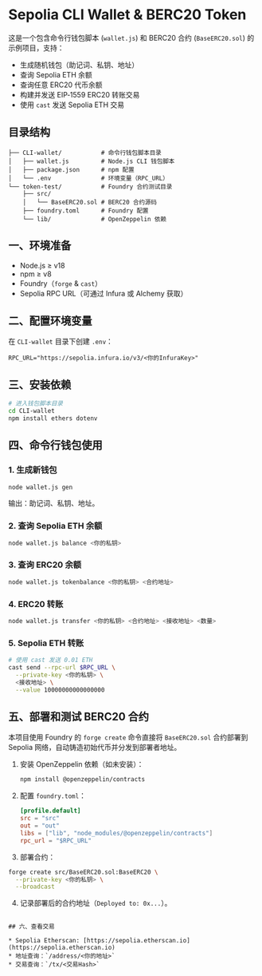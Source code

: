 # Sepolia CLI Wallet & BERC20 Token

这是一个包含命令行钱包脚本 (`wallet.js`) 和 BERC20 合约 (`BaseERC20.sol`) 的示例项目，支持：

* 生成随机钱包（助记词、私钥、地址）
* 查询 Sepolia ETH 余额
* 查询任意 ERC20 代币余额
* 构建并发送 EIP‑1559 ERC20 转账交易
* 使用 `cast` 发送 Sepolia ETH 交易

## 目录结构

```text
├── CLI-wallet/           # 命令行钱包脚本目录
│   ├── wallet.js         # Node.js CLI 钱包脚本
│   ├── package.json      # npm 配置
│   └── .env              # 环境变量（RPC_URL）
└── token-test/           # Foundry 合约测试目录
    ├── src/
    │   └── BaseERC20.sol # BERC20 合约源码
    ├── foundry.toml      # Foundry 配置
    └── lib/              # OpenZeppelin 依赖
```

## 一、环境准备

* Node.js ≥ v18
* npm ≥ v8
* Foundry（`forge` & `cast`）
* Sepolia RPC URL（可通过 Infura 或 Alchemy 获取）

## 二、配置环境变量

在 `CLI-wallet` 目录下创建 `.env`：

```env
RPC_URL="https://sepolia.infura.io/v3/<你的InfuraKey>"
```

## 三、安装依赖

```bash
# 进入钱包脚本目录
cd CLI-wallet
npm install ethers dotenv
```

## 四、命令行钱包使用

### 1. 生成新钱包

```bash
node wallet.js gen
```

输出：助记词、私钥、地址。

### 2. 查询 Sepolia ETH 余额

```bash
node wallet.js balance <你的私钥>
```

### 3. 查询 ERC20 余额

```bash
node wallet.js tokenbalance <你的私钥> <合约地址>
```

### 4. ERC20 转账

```bash
node wallet.js transfer <你的私钥> <合约地址> <接收地址> <数量>
```

### 5. Sepolia ETH 转账

```bash
# 使用 cast 发送 0.01 ETH
cast send --rpc-url $RPC_URL \
  --private-key <你的私钥> \
  <接收地址> \
  --value 10000000000000000
```

## 五、部署和测试 BERC20 合约

本项目使用 Foundry 的 `forge create` 命令直接将 `BaseERC20.sol` 合约部署到 Sepolia 网络，自动铸造初始代币并分发到部署者地址。

1. 安装 OpenZeppelin 依赖（如未安装）：

   ```bash
   npm install @openzeppelin/contracts
   ```

2. 配置 `foundry.toml`：

   ```toml
   [profile.default]
   src = "src"
   out = "out"
   libs = ["lib", "node_modules/@openzeppelin/contracts"]
   rpc_url = "$RPC_URL"
   ```

3. 部署合约：

```bash
forge create src/BaseERC20.sol:BaseERC20 \
  --private-key <你的私钥> \
  --broadcast
```

4. 记录部署后的合约地址（`Deployed to: 0x...`）。


```

## 六、查看交易

* Sepolia Etherscan: [https://sepolia.etherscan.io](https://sepolia.etherscan.io)
* 地址查询：`/address/<你的地址>`
* 交易查询：`/tx/<交易Hash>`
